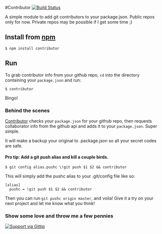 #Contributor [![Build Status](https://travis-ci.org/jakeleboeuf/contributor.png)](https://travis-ci.org/jakeleboeuf/contributor)

A simple module to add git contributors to your package.json. Public repos only for now. Private repos may be possible if I get some time ;)

## Install from [npm](https://www.npmjs.org/package/contributor)

    $ npm install contributor


## Run

To grab contributor info from your github repo, `cd` into the directory containing your `package.json` and run:
	
	$ contributor

Bingo!

### Behind the scenes

[Contributor](http://labs.jklb.co/contributor) checks your `package.json` for your github repo, then requests collaborator info from the github api and adds it to your `package.json`. Super simple.

It will make a backup your original to .package.json so all your secret codes are safe.


#### Pro tip: Add a git push alias and kill a couple birds.
	$ git config alias.pushc \!git push $1 $2 && contributor
	
This will simply add the pushc alias to your .git/config file like so:

	[alias]
	  pushc = !git push $1 $2 && contributor
	  
Then you can run `git pushc origin master`, and voila! Give it a try on your next project and let me know what you think!

### Show some love and throw me a few pennies
[![Support via Gittip](https://rawgithub.com/twolfson/gittip-badge/0.2.0/dist/gittip.png)](https://www.gittip.com/jakeleboeuf/)
